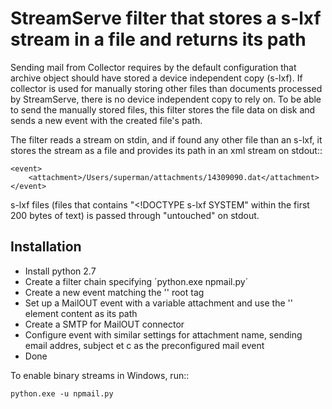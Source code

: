 StreamServe filter that stores a s-lxf stream in a file and returns its path
============================================================================

Sending mail from Collector requires by the default configuration that archive object
should have stored a device independent copy (s-lxf). If collector is used for manually
storing other files than documents processed by StreamServe, there is no device
independent copy to rely on. To be able to send the manually stored files, this filter
stores the file data on disk and sends a new event with the created file's path.

The filter reads a stream on stdin, and if found any other file than an s-lxf,
it stores the stream as a file and provides its path in an xml stream on stdout::

	<event>
		<attachment>/Users/superman/attachments/14309090.dat</attachment>
	</event>

s-lxf files (files that contains "<!DOCTYPE s-lxf SYSTEM" within the first 200 bytes of text)
is passed through "untouched" on stdout.

Installation
------------
 * Install python 2.7
 * Create a filter chain specifying ´python.exe npmail.py´
 * Create a new event matching the '<event>' root tag
 * Set up a MailOUT event with a variable attachment and use
   the '<attachment>' element content as its path 
 * Create a SMTP for MailOUT connector
 * Configure event with similar settings for attachment name,
   sending email addres, subject et c as the preconfigured mail event
 * Done

To enable binary streams in Windows, run::

	python.exe -u npmail.py
